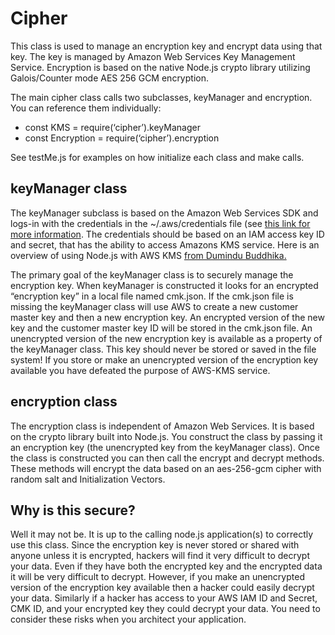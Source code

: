 # Cipher
This class is used to manage an encryption key and encrypt data using that key.  The key is managed by Amazon Web Services Key Management Service.  Encryption is based on the native Node.js crypto library utilizing Galois/Counter mode AES 256 GCM encryption. 

The main cipher class calls two subclasses, keyManager and encryption.  You can reference them individually: 
* const KMS = require(‘cipher’).keyManager
* const Encryption = require(‘cipher’).encryption

See testMe.js for examples on how initialize each class and make calls.

## keyManager class
The keyManager subclass is based on the Amazon Web Services SDK and logs-in with the credentials in the ~/.aws/credentials file (see [this link for more information](https://docs.aws.amazon.com/sdk-for-javascript/v2/developer-guide/loading-node-credentials-shared.html).  The credentials should be based on an IAM access key ID and secret, that has the ability to access Amazons KMS service.  Here is an overview of using Node.js with AWS KMS [from Dumindu Buddhika.](https://hackernoon.com/managing-encryption-keys-with-aws-kms-in-node-js-c320c860019a) 

The primary goal of the keyManager class is to securely manage the encryption key.  When keyManager is constructed it looks for an encrypted “encryption key” in a local file named cmk.json.  If the cmk.json file is missing the keyManager class will use AWS to create a new customer master key and then a new encryption key.  An encrypted version of the new key and the customer master key ID will be stored in the cmk.json file.  An unencrypted version of the new encryption key is available as a property of the keyManager class.  This key should never be stored or saved in the file system!  If you store or make an unencrypted version of the encryption key available you have defeated the purpose of AWS-KMS service. 
## encryption class
The encryption class is independent of Amazon Web Services. It is based on the crypto library built into Node.js.  You construct the class by passing it an encryption key (the unencrypted key from the keyManager class).  Once the class is constructed you can then call the encrypt and decrypt methods.  These methods will encrypt the data based on an aes-256-gcm cipher with random salt and Initialization Vectors. 
## Why is this secure?
Well it may not be.  It is up to the calling node.js application(s) to correctly use this class.  Since the encryption key is never stored or shared with anyone unless it is encrypted, hackers will find it very difficult to decrypt your data.  Even if they have both the encrypted key and the encrypted data it will be very difficult to decrypt.  However, if you make an unencrypted version of the encryption key available then a hacker could easily decrypt your data.  Similarly if a hacker has access to your AWS IAM ID and Secret, CMK ID, and your encrypted key they could decrypt your data.  You need to consider these risks when you architect your application.
